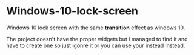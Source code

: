 # Windows-10-lock-screen

Windows 10 lock screen with the same **transition** effect as windows 10.

The project doesn't have the proper widgets but i managed to find it and have to create one so just igonre it or you can use your instead instead.
